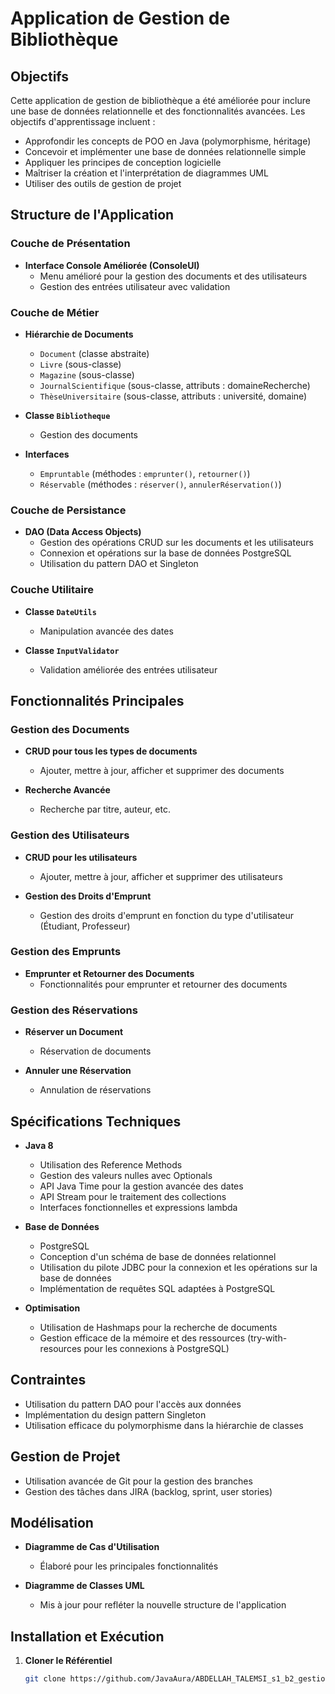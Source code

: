 # Application de Gestion de Bibliothèque

## Objectifs

Cette application de gestion de bibliothèque a été améliorée pour inclure une base de données relationnelle et des fonctionnalités avancées. Les objectifs d'apprentissage incluent :

- Approfondir les concepts de POO en Java (polymorphisme, héritage)
- Concevoir et implémenter une base de données relationnelle simple
- Appliquer les principes de conception logicielle
- Maîtriser la création et l'interprétation de diagrammes UML
- Utiliser des outils de gestion de projet

## Structure de l'Application

### Couche de Présentation

- **Interface Console Améliorée (ConsoleUI)**
  - Menu amélioré pour la gestion des documents et des utilisateurs
  - Gestion des entrées utilisateur avec validation

### Couche de Métier

- **Hiérarchie de Documents**
  - `Document` (classe abstraite)
  - `Livre` (sous-classe)
  - `Magazine` (sous-classe)
  - `JournalScientifique` (sous-classe, attributs : domaineRecherche)
  - `ThèseUniversitaire` (sous-classe, attributs : université, domaine)

- **Classe `Bibliotheque`**
  - Gestion des documents

- **Interfaces**
  - `Empruntable` (méthodes : `emprunter()`, `retourner()`)
  - `Réservable` (méthodes : `réserver()`, `annulerRéservation()`)

### Couche de Persistance

- **DAO (Data Access Objects)**
  - Gestion des opérations CRUD sur les documents et les utilisateurs
  - Connexion et opérations sur la base de données PostgreSQL
  - Utilisation du pattern DAO et Singleton

### Couche Utilitaire

- **Classe `DateUtils`**
  - Manipulation avancée des dates

- **Classe `InputValidator`**
  - Validation améliorée des entrées utilisateur

## Fonctionnalités Principales

### Gestion des Documents

- **CRUD pour tous les types de documents**
  - Ajouter, mettre à jour, afficher et supprimer des documents

- **Recherche Avancée**
  - Recherche par titre, auteur, etc.

### Gestion des Utilisateurs

- **CRUD pour les utilisateurs**
  - Ajouter, mettre à jour, afficher et supprimer des utilisateurs

- **Gestion des Droits d'Emprunt**
  - Gestion des droits d'emprunt en fonction du type d'utilisateur (Étudiant, Professeur)

### Gestion des Emprunts

- **Emprunter et Retourner des Documents**
  - Fonctionnalités pour emprunter et retourner des documents

### Gestion des Réservations

- **Réserver un Document**
  - Réservation de documents

- **Annuler une Réservation**
  - Annulation de réservations

## Spécifications Techniques

- **Java 8**
  - Utilisation des Reference Methods
  - Gestion des valeurs nulles avec Optionals
  - API Java Time pour la gestion avancée des dates
  - API Stream pour le traitement des collections
  - Interfaces fonctionnelles et expressions lambda

- **Base de Données**
  - PostgreSQL
  - Conception d'un schéma de base de données relationnel
  - Utilisation du pilote JDBC pour la connexion et les opérations sur la base de données
  - Implémentation de requêtes SQL adaptées à PostgreSQL

- **Optimisation**
  - Utilisation de Hashmaps pour la recherche de documents
  - Gestion efficace de la mémoire et des ressources (try-with-resources pour les connexions à PostgreSQL)

## Contraintes

- Utilisation du pattern DAO pour l'accès aux données
- Implémentation du design pattern Singleton
- Utilisation efficace du polymorphisme dans la hiérarchie de classes

## Gestion de Projet

- Utilisation avancée de Git pour la gestion des branches
- Gestion des tâches dans JIRA (backlog, sprint, user stories)

## Modélisation

- **Diagramme de Cas d'Utilisation**
  - Élaboré pour les principales fonctionnalités

- **Diagramme de Classes UML**
  - Mis à jour pour refléter la nouvelle structure de l'application

## Installation et Exécution

1. **Cloner le Référentiel**
   ```bash
   git clone https://github.com/JavaAura/ABDELLAH_TALEMSI_s1_b2_gestionBiblio.V2
